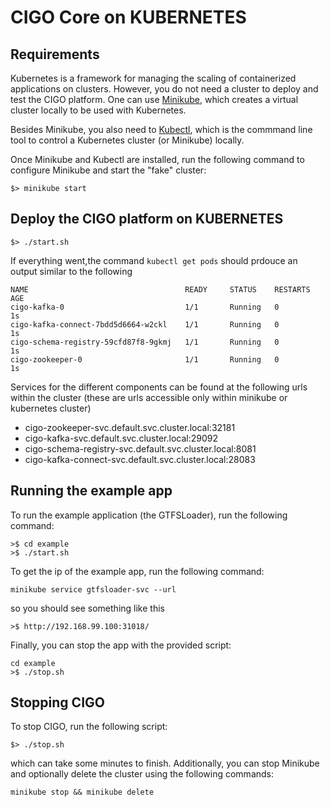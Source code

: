 # CIGO Core on KUBERNETES
## Requirements
Kubernetes is a framework for managing the scaling of containerized applications on clusters. However, you do not need a cluster to deploy and test the CIGO platform. One can use [Minikube](https://kubernetes.io/docs/getting-started-guides/minikube/), which creates a virtual cluster locally to be used with Kubernetes. 

Besides Minikube, you also need to [Kubectl](https://kubernetes.io/docs/tasks/tools/install-kubectl/), which is the commmand line tool to control a Kubernetes cluster (or Minikube) locally.

Once Minikube and Kubectl are installed, run the following command to configure Minikube and start the "fake" cluster:

```
$> minikube start
```

## Deploy the CIGO platform on KUBERNETES

```
$> ./start.sh
```
If everything went,the command `kubectl get pods` should prdouce an output similar to the following

```
NAME                                   READY     STATUS    RESTARTS   AGE
cigo-kafka-0                           1/1       Running   0          1s
cigo-kafka-connect-7bdd5d6664-w2ckl    1/1       Running   0          1s
cigo-schema-registry-59cfd87f8-9gkmj   1/1       Running   0          1s
cigo-zookeeper-0                       1/1       Running   0          1s
```

Services for the different components can be found at the following urls within the cluster (these are urls accessible only within minikube or kubernetes cluster)

* cigo-zookeeper-svc.default.svc.cluster.local:32181
* cigo-kafka-svc.default.svc.cluster.local:29092
* cigo-schema-registry-svc.default.svc.cluster.local:8081
* cigo-kafka-connect-svc.default.svc.cluster.local:28083

## Running the example app

To run the example application (the GTFSLoader), run the following command:

```
>$ cd example
>$ ./start.sh
```

To get the ip of the example app, run the following command:

```
minikube service gtfsloader-svc --url
```

so you should see something like this

```
>$ http://192.168.99.100:31018/
```

Finally, you can stop the app with the provided script:

```
cd example
>$ ./stop.sh
```


## Stopping CIGO

To stop CIGO, run the following script:

```
$> ./stop.sh
```

which can take some minutes to finish. Additionally, you can stop Minikube and optionally delete the cluster using the following commands:

```
minikube stop && minikube delete
```
